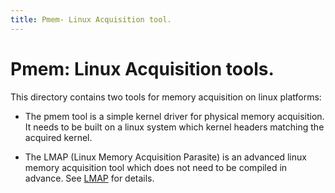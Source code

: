 ```yaml
---
title: Pmem- Linux Acquisition tool.
---
```


# Pmem: Linux Acquisition tools.

This directory contains two tools for memory acquisition on linux platforms:

* The pmem tool is a simple kernel driver for physical memory acquisition. It
  needs to be built on a linux system which kernel headers matching the acquired
  kernel.

* The LMAP (Linux Memory Acquisition Parasite) is an advanced linux memory acquisition tool which does not need to be compiled in advance. See [LMAP] for details.

[LMAP]: /docs/References/Presentations/LMAP-DFRWS_EU_2014.html